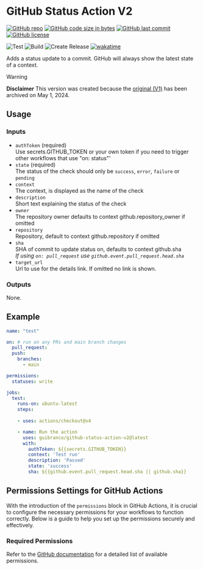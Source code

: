 # GitHub Status Action V2

[![GitHub repo](https://img.shields.io/badge/GitHub-guibranco%2Fgithub--status--action--v2-green.svg?style=plastic&logo=github)](https://github.com/guibranco/github-status-action-v2 "shields.io")
[![GitHub code size in bytes](https://img.shields.io/github/languages/code-size/guibranco/github-status-action-v2?color=green&label=Code%20size&style=plastic&logo=github)](https://github.com/guibranco/github-status-action-v2 "shields.io")
[![GitHub last commit](https://img.shields.io/github/last-commit/guibranco/github-status-action-v2?color=green&logo=github&style=plastic&label=Last%20commit)](https://github.com/guibranco/github-status-action-v2 "shields.io")
[![GitHub license](https://img.shields.io/github/license/guibranco/github-status-action-v2?color=green&logo=github&style=plastic&label=License)](https://github.com/guibranco/github-status-action-v2 "shields.io")

![Test](https://github.com/guibranco/github-status-action-v2/actions/workflows/test.yml/badge.svg)
![Build](https://github.com/guibranco/github-status-action-v2/actions/workflows/build.yml/badge.svg)
![Create Release](https://github.com/guibranco/github-status-action-v2/actions/workflows/create-release.yml/badge.svg)
[![wakatime](https://wakatime.com/badge/github/guibranco/github-status-action-v2.svg)](https://wakatime.com/badge/github/guibranco/github-status-action-v2)

Adds a status update to a commit. GitHub will always show the latest state of a context.

> [!Warning]
>
>**Disclaimer** This version was created because the [original (V1)](https://github.com/Sibz/github-status-action) has been archived on May 1, 2024.

## Usage

### Inputs

* `authToken` (required)  
Use secrets.GITHUB_TOKEN or your own token if you need to trigger other workflows that use "on: status"'
* `state` (required)  
The status of the check should only be `success`, `error`, `failure` or `pending`
* `context`  
The context, is displayed as the name of the check
* `description`  
Short text explaining the status of the check
* `owner`  
The repository owner defaults to context github.repository_owner if omitted
* `repository`  
Repository, default to context github.repository if omitted
* `sha`  
SHA of commit to update status on, defaults to context github.sha  
*If using `on: pull_request` use `github.event.pull_request.head.sha`*
* `target_url`  
Url to use for the details link. If omitted no link is shown.
  
### Outputs

None.

## Example

```yml
name: "test"

on: # run on any PRs and main branch changes
  pull_request:
  push:
    branches:
      - main

permissions:
  statuses: write

jobs:
  test:
    runs-on: ubuntu-latest
    steps:
    
    - uses: actions/checkout@v4

    - name: Run the action
      uses: guibranco/github-status-action-v2@latest
      with: 
        authToken: ${{secrets.GITHUB_TOKEN}}
        context: 'Test run'
        description: 'Passed'
        state: 'success'
        sha: ${{github.event.pull_request.head.sha || github.sha}}
```

## Permissions Settings for GitHub Actions

With the introduction of the `permissions` block in GitHub Actions, it is crucial to configure the necessary permissions for your workflows to function correctly. Below is a guide to help you set up the permissions securely and effectively.

### Required Permissions

Refer to the [GitHub documentation](https://docs.github.com/en/actions/writing-workflows/choosing-what-your-workflow-does/controlling-permissions-for-github_token) for a detailed list of available permissions.

